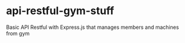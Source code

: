 # api-restful-gym-stuff
Basic API Restful with Express.js that manages members and machines from gym
